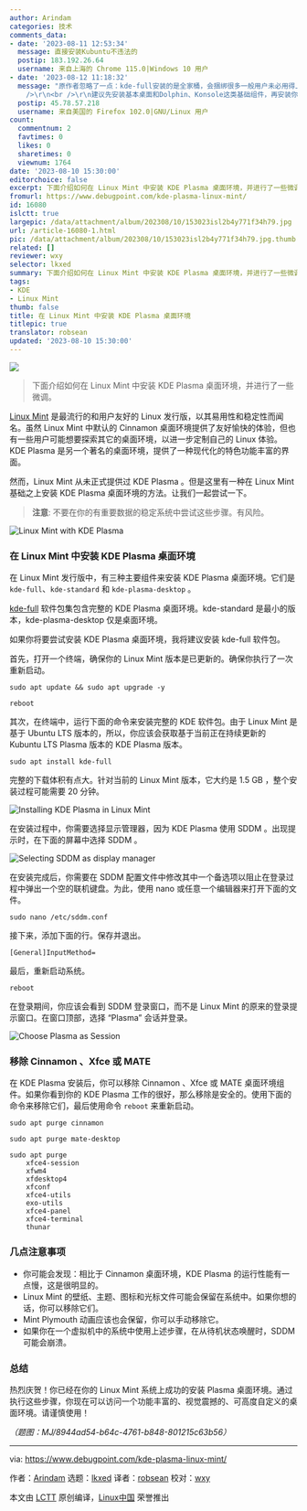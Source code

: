 ```yaml
---
author: Arindam
categories: 技术
comments_data:
- date: '2023-08-11 12:53:34'
  message: 直接安装Kubuntu不违法的
  postip: 183.192.26.64
  username: 来自上海的 Chrome 115.0|Windows 10 用户
- date: '2023-08-12 11:18:32'
  message: "原作者忽略了一点：kde-full安装的是全家桶，会捆绑很多一般用户未必用得上的软件，比如各种游戏（kdegames宏包）、教育软件（kdeedu宏包），有时真的很占用磁盘空间<br
    />\r\n<br />\r\n建议先安装基本桌面和Dolphin、Konsole这类基础组件，再安装你想要的KDE软件。当然如果你真的想体验全套KDE软件，而且磁盘空间足够，也可以选kde-full"
  postip: 45.78.57.218
  username: 来自美国的 Firefox 102.0|GNU/Linux 用户
count:
  commentnum: 2
  favtimes: 0
  likes: 0
  sharetimes: 0
  viewnum: 1764
date: '2023-08-10 15:30:00'
editorchoice: false
excerpt: 下面介绍如何在 Linux Mint 中安装 KDE Plasma 桌面环境，并进行了一些微调。
fromurl: https://www.debugpoint.com/kde-plasma-linux-mint/
id: 16080
islctt: true
largepic: /data/attachment/album/202308/10/153023isl2b4y771f34h79.jpg
url: /article-16080-1.html
pic: /data/attachment/album/202308/10/153023isl2b4y771f34h79.jpg.thumb.jpg
related: []
reviewer: wxy
selector: lkxed
summary: 下面介绍如何在 Linux Mint 中安装 KDE Plasma 桌面环境，并进行了一些微调。
tags:
- KDE
- Linux Mint
thumb: false
title: 在 Linux Mint 中安装 KDE Plasma 桌面环境
titlepic: true
translator: robsean
updated: '2023-08-10 15:30:00'
---
```


![](/data/attachment/album/202308/10/153023isl2b4y771f34h79.jpg)



> 
> 下面介绍如何在 Linux Mint 中安装 KDE Plasma 桌面环境，并进行了一些微调。
> 
> 
> 


[Linux Mint](https://www.debugpoint.com/linux-mint) 是最流行的和用户友好的 Linux 发行版，以其易用性和稳定性而闻名。虽然 Linux Mint 中默认的 Cinnamon 桌面环境提供了友好愉快的体验，但也有一些用户可能想要探索其它的桌面环境，以进一步定制自己的 Linux 体验。KDE Plasma 是另一个著名的桌面环境，提供了一种现代化的特色功能丰富的界面。


然而，Linux Mint 从未正式提供过 KDE Plasma 。但是这里有一种在 Linux Mint 基础之上安装 KDE Plasma 桌面环境的方法。让我们一起尝试一下。



> 
> **注意**: 不要在你的有重要数据的稳定系统中尝试这些步骤。有风险。
> 
> 
> 


![Linux Mint with KDE Plasma](/data/attachment/album/202308/10/153129gpd50hjtbph4pzs7.jpg)


### 在 Linux Mint 中安装 KDE Plasma 桌面环境


在 Linux Mint 发行版中，有三种主要组件来安装 KDE Plasma 桌面环境。它们是 `kde-full`、`kde-standard` 和 `kde-plasma-desktop` 。


[kde-full](https://packages.ubuntu.com/kinetic/kde-full) 软件包集包含完整的 KDE Plasma 桌面环境。kde-standard 是最小的版本，kde-plasma-desktop 仅是桌面环境。


如果你将要尝试安装 KDE Plasma 桌面环境，我将建议安装 kde-full 软件包。


首先，打开一个终端，确保你的 Linux Mint 版本是已更新的。确保你执行了一次重新启动。



```
sudo apt update && sudo apt upgrade -y

```


```
reboot

```

其次，在终端中，运行下面的命令来安装完整的 KDE 软件包。由于 Linux Mint 是基于 Ubuntu LTS 版本的，所以，你应该会获取基于当前正在持续更新的 Kubuntu LTS Plasma 版本的 KDE Plasma 版本。



```
sudo apt install kde-full

```

完整的下载体积有点大。针对当前的 Linux Mint 版本，它大约是 1.5 GB ，整个安装过程可能需要 20 分钟。


![Installing KDE Plasma in Linux Mint](/data/attachment/album/202308/10/153146y1h7qx8z02d1sjz8.jpg)


在安装过程中，你需要选择显示管理器，因为 KDE Plasma 使用 SDDM 。出现提示时，在下面的屏幕中选择 SDDM 。


![Selecting SDDM as display manager](/data/attachment/album/202308/10/153154nnu5inifuunzuhh9.jpg)


在安装完成后，你需要在 SDDM 配置文件中修改其中一个备选项以阻止在登录过程中弹出一个空的联机键盘。为此，使用 nano 或任意一个编辑器来打开下面的文件。



```
sudo nano /etc/sddm.conf

```

接下来，添加下面的行。保存并退出。



```
[General]InputMethod=

```

最后，重新启动系统。



```
reboot

```

在登录期间，你应该会看到 SDDM 登录窗口，而不是 Linux Mint 的原来的登录提示窗口。在窗口顶部，选择 “Plasma” 会话并登录。


![Choose Plasma as Session](/data/attachment/album/202308/10/153202pik7t823zjknjggy.jpg)


### 移除 Cinnamon 、Xfce 或 MATE


在 KDE Plasma 安装后，你可以移除 Cinnamon 、Xfce 或 MATE 桌面环境组件。如果你看到你的 KDE Plasma 工作的很好，那么移除是安全的。使用下面的命令来移除它们，最后使用命令 `reboot` 来重新启动。



```
sudo apt purge cinnamon

```


```
sudo apt purge mate-desktop

```


```
sudo apt purge
    xfce4-session
    xfwm4
    xfdesktop4
    xfconf
    xfce4-utils
    exo-utils
    xfce4-panel
    xfce4-terminal
    thunar

```

### 几点注意事项


* 你可能会发现：相比于 Cinnamon 桌面环境，KDE Plasma 的运行性能有一点慢，这是很明显的。
* Linux Mint 的壁纸、主题、图标和光标文件可能会保留在系统中。如果你想的话，你可以移除它们。
* Mint Plymouth 动画应该也会保留，你可以手动移除它。
* 如果你在一个虚拟机中的系统中使用上述步骤，在从待机状态唤醒时，SDDM 可能会崩溃。


### 总结


热烈庆贺！你已经在你的 Linux Mint 系统上成功的安装 Plasma 桌面环境。通过执行这些步骤，你现在可以访问一个功能丰富的、视觉震撼的、可高度自定义的桌面环境。请谨慎使用！


*（题图：MJ/8944ad54-b64c-4761-b848-801215c63b56）*




---


via: <https://www.debugpoint.com/kde-plasma-linux-mint/>


作者：[Arindam](https://www.debugpoint.com/author/admin1/) 选题：[lkxed](https://github.com/lkxed/) 译者：[robsean](https://github.com/robsean) 校对：[wxy](https://github.com/wxy)


本文由 [LCTT](https://github.com/LCTT/TranslateProject) 原创编译，[Linux中国](https://linux.cn/) 荣誉推出